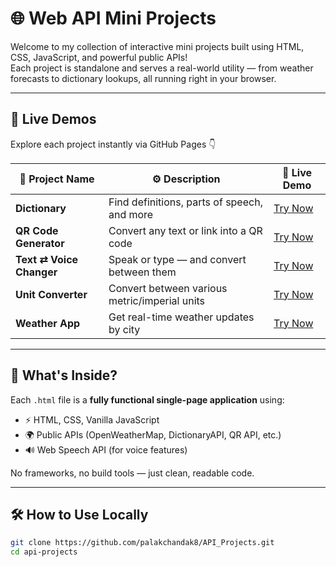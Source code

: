 # 🌐 Web API Mini Projects

Welcome to my collection of interactive mini projects built using HTML, CSS, JavaScript, and powerful public APIs!  
Each project is standalone and serves a real-world utility — from weather forecasts to dictionary lookups, all running right in your browser.

---

## 🚀 Live Demos

Explore each project instantly via GitHub Pages 👇

| 🌟 Project Name         | ⚙️ Description                                 | 🔗 Live Demo |
|-------------------------|-----------------------------------------------|---------------|
| **Dictionary**           | Find definitions, parts of speech, and more   | [Try Now](https://palakchandak8.github.io/API_Projects/dictionary.html) |
| **QR Code Generator**    | Convert any text or link into a QR code       | [Try Now](https://palakchandak8.github.io/API_Projects/QR_generator.html) |
| **Text ⇄ Voice Changer** | Speak or type — and convert between them      | [Try Now](https://palakchandak8.github.io/API_Projects/text_voice_changer.html) |
| **Unit Converter**       | Convert between various metric/imperial units| [Try Now](https://palakchandak8.github.io/API_Projects/Unit_Converter.html) |
| **Weather App**          | Get real-time weather updates by city         | [Try Now](https://palakchandak8.github.io/API_Projects/weather.html) |

---

## 🧠 What's Inside?

Each `.html` file is a **fully functional single-page application** using:
- ⚡ HTML, CSS, Vanilla JavaScript
- 🌍 Public APIs (OpenWeatherMap, DictionaryAPI, QR API, etc.)
- 🔊 Web Speech API (for voice features)

No frameworks, no build tools — just clean, readable code.

---

## 🛠️ How to Use Locally

```bash
git clone https://github.com/palakchandak8/API_Projects.git
cd api-projects
